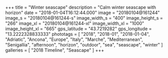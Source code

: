 +++
title = "Winter seascape"
description = "Calm winter seascape with horizon"
date = "2018-01-04T16:12:44.000"
image = "20180104@161244"
image_s = "20180104@161244-s"
image_width_s = "400"
image_height_s = "266"
image_xl = "20180104@161244-xl"
image_width_xl = "1000"
image_height_xl = "665"
gps_latitude = "43.7219282"
gps_longitude = "13.2222328833333"
phototags = [ "2018", "2018-01", "2018-01-04", "Adriatic", "Ancona", "Europe", "Italy", "Marche", "Mediterranean", "Senigallia", "afternoon", "horizon", "outdoor", "sea", "seascape", "winter" ]
galleries = [ "2018 Timeline", "Seascape" ]
+++
